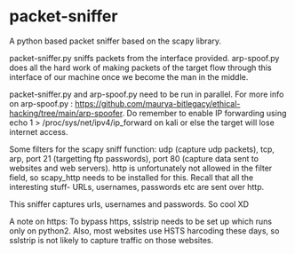 # packet-sniffer

A python based packet sniffer based on the scapy library. 

packet-sniffer.py sniffs packets from the interface provided. arp-spoof.py does all the hard work of making packets of the target flow through this interface of our machine once we become the man in the middle.

packet-sniffer.py and arp-spoof.py need to be run in parallel. For more info on arp-spoof.py : https://github.com/maurya-bitlegacy/ethical-hacking/tree/main/arp-spoofer. Do remember to enable IP forwarding using echo 1 > /proc/sys/net/ipv4/ip_forward on kali or else the target will lose internet access.

Some filters for the scapy sniff function: udp (capture udp packets), tcp, arp, port 21 (targetting ftp passwords), port 80 (capture data sent to websites and web servers). http is unfortunately not allowed in the filter field, so scapy_http needs to be installed for this. Recall that all the interesting stuff- URLs, usernames, passwords etc are sent over http.

This sniffer captures urls, usernames and passwords. So cool XD

A note on https: To bypass https, sslstrip needs to be set up which runs only on python2. Also, most websites use HSTS harcoding these days, so sslstrip is not likely to capture traffic on those websites. 
